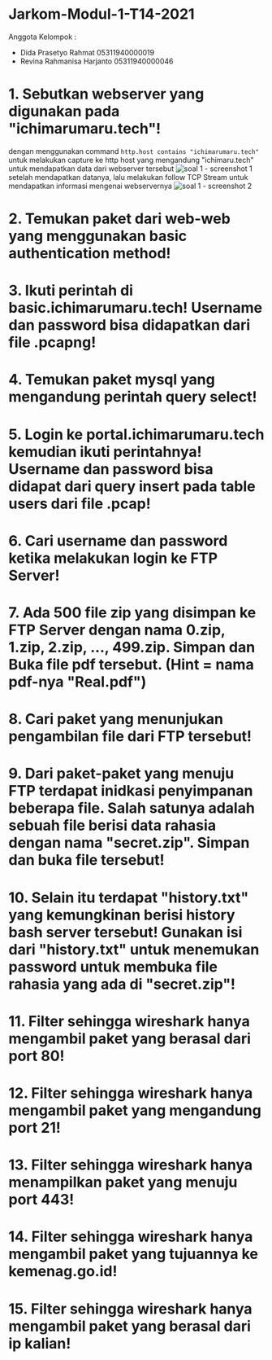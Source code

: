 # Jarkom-Modul-1-T14-2021

Anggota Kelompok :
- Dida Prasetyo Rahmat			05311940000019 
- Revina Rahmanisa Harjanto		05311940000046 

# 1. Sebutkan webserver yang digunakan pada "ichimarumaru.tech"!
dengan menggunakan command `http.host contains "ichimarumaru.tech"` untuk melakukan capture ke http host yang mengandung "ichimaru.tech" untuk mendapatkan data dari webserver tersebut
![soal 1 - screenshot 1](https://media.discordapp.net/attachments/889487853267083274/889488432458518538/unknown.png)
setelah mendapatkan datanya, lalu melakukan follow TCP Stream untuk mendapatkan informasi mengenai webservernya
![soal 1 - screenshot 2](https://media.discordapp.net/attachments/889487853267083274/889487918043901952/unknown.png)

# 2. Temukan paket dari web-web yang menggunakan basic authentication method!

# 3. Ikuti perintah di basic.ichimarumaru.tech! Username dan password bisa didapatkan dari file .pcapng!

# 4. Temukan paket mysql yang mengandung perintah query select!

# 5. Login ke portal.ichimarumaru.tech kemudian ikuti perintahnya! Username dan password bisa didapat dari query insert pada table users dari file .pcap!

# 6. Cari username dan password ketika melakukan login ke FTP Server!

# 7. Ada 500 file zip yang disimpan ke FTP Server dengan nama 0.zip, 1.zip, 2.zip, ..., 499.zip. Simpan dan Buka file pdf tersebut. (Hint = nama pdf-nya "Real.pdf")

# 8. Cari paket yang menunjukan pengambilan file dari FTP tersebut!

# 9. Dari paket-paket yang menuju FTP terdapat inidkasi penyimpanan beberapa file. Salah satunya adalah sebuah file berisi data rahasia dengan nama "secret.zip". Simpan dan buka file tersebut!

# 10. Selain itu terdapat "history.txt" yang kemungkinan berisi history bash server tersebut! Gunakan isi dari "history.txt" untuk menemukan password untuk membuka file rahasia yang ada di "secret.zip"!

# 11. Filter sehingga wireshark hanya mengambil paket yang berasal dari port 80!

# 12. Filter sehingga wireshark hanya mengambil paket yang mengandung port 21!

# 13. Filter sehingga wireshark hanya menampilkan paket yang menuju port 443!

# 14. Filter sehingga wireshark hanya mengambil paket yang tujuannya ke kemenag.go.id!

# 15. Filter sehingga wireshark hanya mengambil paket yang berasal dari ip kalian!
